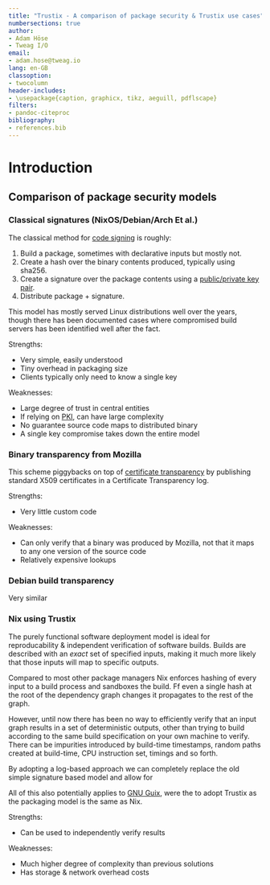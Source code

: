 ```yaml
---
title: "Trustix - A comparison of package security & Trustix use cases"
numbersections: true
author:
- Adam Höse
- Tweag I/O
email:
- adam.hose@tweag.io
lang: en-GB
classoption:
- twocolumn
header-includes:
- \usepackage{caption, graphicx, tikz, aeguill, pdflscape}
filters:
- pandoc-citeproc
bibliography:
- references.bib
---
```


# Introduction

## Comparison of package security models

### Classical signatures (NixOS/Debian/Arch Et al.)

The classical method for [code signing](https://en.wikipedia.org/wiki/Code_signing) is roughly:
1. Build a package, sometimes with declarative inputs but mostly not.
2. Create a hash over the binary contents produced, typically using sha256.
3. Create a signature over the package contents using a [public/private key pair](https://en.wikipedia.org/wiki/Public-key_cryptography).
4. Distribute package + signature.

This model has mostly served Linux distributions well over the years, though there has been documented cases where compromised build servers has been identified well after the fact.

Strengths:
- Very simple, easily understood
- Tiny overhead in packaging size
- Clients typically only need to know a single key

Weaknesses:
- Large degree of trust in central entities
- If relying on [PKI](https://en.wikipedia.org/wiki/Public_key_infrastructure), can have large complexity
- No guarantee source code maps to distributed binary
- A single key compromise takes down the entire model

### Binary transparency from Mozilla

This scheme piggybacks on top of [certificate transparency](https://tools.ietf.org/html/rfc6962) by publishing standard X509 certificates in a Certificate Transparency log.

Strengths:
- Very little custom code

Weaknesses:
- Can only verify that a binary was produced by Mozilla, not that it maps to any one version of the source code
- Relatively expensive lookups

### Debian build transparency

Very similar

### Nix using Trustix

The purely functional software deployment model is ideal for reproducability & independent verification of software builds.
Builds are described with an _exact_ set of specified inputs, making it much more likely that those inputs will map to specific outputs.

Compared to most other package managers Nix enforces hashing of every input to a build process and sandboxes the build.
Ff even a single hash at the root of the dependency graph changes it propagates to the rest of the graph.

However, until now there has been no way to efficiently verify that an input graph results in a set of deterministic outputs, other than trying to build according to the same build specification on your own machine to verify.
There can be impurities introduced by build-time timestamps, random paths created at build-time, CPU instruction set, timings and so forth.

By adopting a log-based approach we can completely replace the old simple signature based model and allow for

All of this also potentially applies to [GNU Guix](https://guix.gnu.org/), were the to adopt Trustix as the packaging model is the same as Nix.

Strengths:
- Can be used to independently verify results

Weaknesses:
- Much higher degree of complexity than previous solutions
- Has storage & network overhead costs

